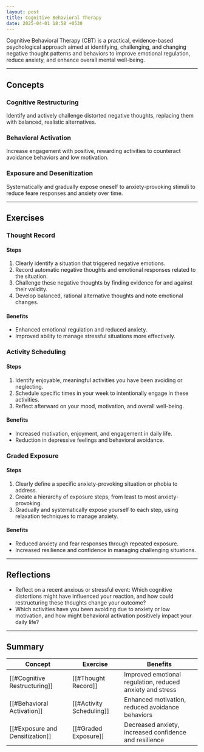 ```yaml
---
layout: post
title: Cognitive Behavioral Therapy
date: 2025-04-01 18:58 +0530
---
```


Cognitive Behavioral Therapy (CBT) is a practical, evidence-based psychological approach aimed at identifying, challenging, and changing negative thought patterns and behaviors to improve emotional regulation, reduce anxiety, and enhance overall mental well-being.

---

## Concepts

### Cognitive Restructuring

Identify and actively challenge distorted negative thoughts, replacing them with balanced, realistic alternatives.

### Behavioral Activation

Increase engagement with positive, rewarding activities to counteract avoidance behaviors and low motivation.

### Exposure and Desenitization

Systematically and gradually expose oneself to anxiety-provoking stimuli to reduce feare responses and anxiety over time.

---

## Exercises

### Thought Record

#### Steps

1. Clearly identify a situation that triggered negative emotions.
2. Record automatic negative thoughts and emotional responses related to the situation.
3. Challenge these negative thoughts by finding evidence for and against their validity.
4. Develop balanced, rational alternative thoughts and note emotional changes.

#### Benefits

- Enhanced emotional regulation and reduced anxiety.
- Improved ability to manage stressful situations more effectively.

### Activity Scheduling

#### Steps

1. Identify enjoyable, meaningful activities you have been avoiding or neglecting.
2. Schedule specific times in your week to intentionally engage in these activities.
3. Reflect afterward on your mood, motivation, and overall well-being.

#### Benefits

- Increased motivation, enjoyment, and engagement in daily life.
- Reduction in depressive feelings and behavioral avoidance.

### Graded Exposure

#### Steps

1. Clearly define a specific anxiety-provoking situation or phobia to address.
2. Create a hierarchy of exposure steps, from least to most anxiety-provoking.
3. Gradually and systematically expose yourself to each step, using relaxation techniques to manage anxiety.

#### Benefits

- Reduced anxiety and fear responses through repeated exposure.
- Increased resilience and confidence in managing challenging situations.

---

## Reflections

- Reflect on a recent anxious or stressful event: Which cognitive distortions might have influenced your reaction, and how could restructuring these thoughts change your outcome?
- Which activities have you been avoiding due to anxiety or low motivation, and how might behavioral activation positively impact your daily life?

---

## Summary

| Concept                         | Exercise                 | Benefits                                                  |
| ------------------------------- | ------------------------ | --------------------------------------------------------- |
| [[#Cognitive Restructuring]]    | [[#Thought Record]]      | Improved emotional regulation, reduced anxiety and stress |
| [[#Behavioral Activation]]      | [[#Activity Scheduling]] | Enhanced motivation, reduced avoidance behaviors          |
| [[#Exposure and Densitization]] | [[#Graded Exposure]]     | Decreased anxiety, increased confidence and resilience    |

